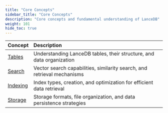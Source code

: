 ```yaml
---
title: "Core Concepts"
sidebar_title: "Core Concepts"
description: "Core concepts and fundamental understanding of LanceDB"
weight: 101
hide_toc: true
---
```


| Concept | Description |
|:--------|:------------|
| [Tables](/docs/concepts/tables/) | Understanding LanceDB tables, their structure, and data organization |
| [Search](/docs/concepts/search/) | Vector search capabilities, similarity search, and retrieval mechanisms |
| [Indexing](/docs/concepts/indexing/) | Index types, creation, and optimization for efficient data retrieval |
| [Storage](/docs/concepts/storage/) | Storage formats, file organization, and data persistence strategies |
